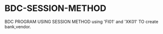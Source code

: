 # BDC-SESSION-METHOD
BDC PROGRAM USING SESSION METHOD using 'FI01' and  'XK01' TO create bank,vendor.
